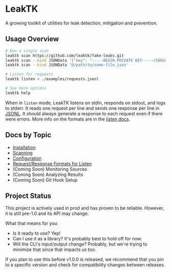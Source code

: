 # LeakTK

A growing toolkit of utilities for leak detection, mitigation and prevention.

## Usage Overview

```sh
# Run a single scan
leaktk scan https://github.com/leaktk/fake-leaks.git
leaktk scan --kind JSONData '{"key": "-----BEGIN PRIVATE KEY-----c5602d28d0f21422dfc7b572b17e6b138c1b49fd7f477d4c5c961e0756f1ff70-----END PRIVATE KEY-----"}'
leaktk scan --kind JSONData '@/path/to/some-file.json'

# Listen for requests
leaktk listen < ./examples/requests.jsonl

# See more options
leaktk help
```

When in `listen` mode, LeakTK listens on stdin, responds on stdout, and logs to
stderr. It reads one request per line and sends one response per line in
[JSONL](https://jsonlines.org/). It should always generate a response to each
request even if there were errors. More info on the formats are in the
[listen docs](./listen.md).

## Docs by Topic

- [Installation](./docs/install.md)
- [Scanning](./docs/scan.md)
- [Configuration](./docs/config.md)
- [Request/Response Formats for Listen](./listen.md)
- (Coming Soon) Monitoring Sources
- (Coming Soon) Analyzing Results
- (Coming Soon) Git Hook Setup

## Project Status

This project is actively used in prod and has proven to be reliable. However,
it is still pre-1.0 and its API may change.

What that means for you:

- Is it ready to use? Yep!
- Can I use it as a library? It's probably best to hold off for now.
- Will the CLI's input/output change? Probably, but we're trying to minimize
  that since that impacts us too.

If you plan to use this before v1.0.0 is released, we recommend that
you pin to a specific version and check for compatibility changes between
releases.
